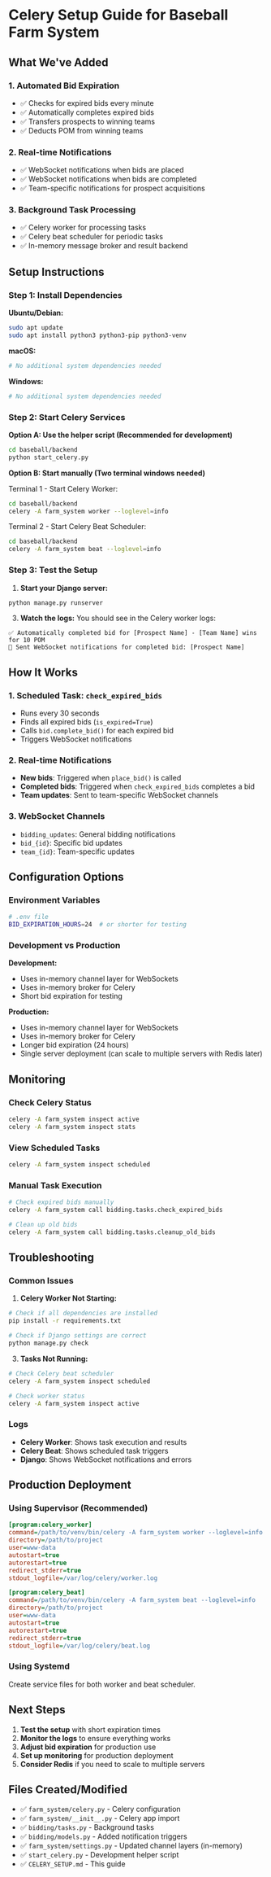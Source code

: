 # Celery Setup Guide for Baseball Farm System

## What We've Added

### 1. **Automated Bid Expiration**
- ✅ Checks for expired bids every minute
- ✅ Automatically completes expired bids
- ✅ Transfers prospects to winning teams
- ✅ Deducts POM from winning teams

### 2. **Real-time Notifications**
- ✅ WebSocket notifications when bids are placed
- ✅ WebSocket notifications when bids are completed
- ✅ Team-specific notifications for prospect acquisitions

### 3. **Background Task Processing**
- ✅ Celery worker for processing tasks
- ✅ Celery beat scheduler for periodic tasks
- ✅ In-memory message broker and result backend

## Setup Instructions

### Step 1: Install Dependencies

**Ubuntu/Debian:**
```bash
sudo apt update
sudo apt install python3 python3-pip python3-venv
```

**macOS:**
```bash
# No additional system dependencies needed
```

**Windows:**
```bash
# No additional system dependencies needed
```

### Step 2: Start Celery Services

**Option A: Use the helper script (Recommended for development)**
```bash
cd baseball/backend
python start_celery.py
```

**Option B: Start manually (Two terminal windows needed)**

Terminal 1 - Start Celery Worker:
```bash
cd baseball/backend
celery -A farm_system worker --loglevel=info
```

Terminal 2 - Start Celery Beat Scheduler:
```bash
cd baseball/backend
celery -A farm_system beat --loglevel=info
```

### Step 3: Test the Setup

1. **Start your Django server:**
```bash
python manage.py runserver
```

3. **Watch the logs:**
You should see in the Celery worker logs:
```
✅ Automatically completed bid for [Prospect Name] - [Team Name] wins for 10 POM
📢 Sent WebSocket notifications for completed bid: [Prospect Name]
```

## How It Works

### 1. **Scheduled Task: `check_expired_bids`**
- Runs every 30 seconds
- Finds all expired bids (`is_expired=True`)
- Calls `bid.complete_bid()` for each expired bid
- Triggers WebSocket notifications

### 2. **Real-time Notifications**
- **New bids**: Triggered when `place_bid()` is called
- **Completed bids**: Triggered when `check_expired_bids` completes a bid
- **Team updates**: Sent to team-specific WebSocket channels

### 3. **WebSocket Channels**
- `bidding_updates`: General bidding notifications
- `bid_{id}`: Specific bid updates
- `team_{id}`: Team-specific updates

## Configuration Options

### Environment Variables
```bash
# .env file
BID_EXPIRATION_HOURS=24  # or shorter for testing
```

### Development vs Production

**Development:**
- Uses in-memory channel layer for WebSockets
- Uses in-memory broker for Celery
- Short bid expiration for testing

**Production:**
- Uses in-memory channel layer for WebSockets
- Uses in-memory broker for Celery
- Longer bid expiration (24 hours)
- Single server deployment (can scale to multiple servers with Redis later)

## Monitoring

### Check Celery Status
```bash
celery -A farm_system inspect active
celery -A farm_system inspect stats
```

### View Scheduled Tasks
```bash
celery -A farm_system inspect scheduled
```

### Manual Task Execution
```bash
# Check expired bids manually
celery -A farm_system call bidding.tasks.check_expired_bids

# Clean up old bids
celery -A farm_system call bidding.tasks.cleanup_old_bids
```

## Troubleshooting

### Common Issues

1. **Celery Worker Not Starting:**
```bash
# Check if all dependencies are installed
pip install -r requirements.txt

# Check if Django settings are correct
python manage.py check
```

3. **Tasks Not Running:**
```bash
# Check Celery beat scheduler
celery -A farm_system inspect scheduled

# Check worker status
celery -A farm_system inspect active
```

### Logs
- **Celery Worker**: Shows task execution and results
- **Celery Beat**: Shows scheduled task triggers
- **Django**: Shows WebSocket notifications and errors

## Production Deployment

### Using Supervisor (Recommended)
```ini
[program:celery_worker]
command=/path/to/venv/bin/celery -A farm_system worker --loglevel=info
directory=/path/to/project
user=www-data
autostart=true
autorestart=true
redirect_stderr=true
stdout_logfile=/var/log/celery/worker.log

[program:celery_beat]
command=/path/to/venv/bin/celery -A farm_system beat --loglevel=info
directory=/path/to/project
user=www-data
autostart=true
autorestart=true
redirect_stderr=true
stdout_logfile=/var/log/celery/beat.log
```

### Using Systemd
Create service files for both worker and beat scheduler.

## Next Steps

1. **Test the setup** with short expiration times
2. **Monitor the logs** to ensure everything works
3. **Adjust bid expiration** for production use
4. **Set up monitoring** for production deployment
5. **Consider Redis** if you need to scale to multiple servers

## Files Created/Modified

- ✅ `farm_system/celery.py` - Celery configuration
- ✅ `farm_system/__init__.py` - Celery app import
- ✅ `bidding/tasks.py` - Background tasks
- ✅ `bidding/models.py` - Added notification triggers
- ✅ `farm_system/settings.py` - Updated channel layers (in-memory)
- ✅ `start_celery.py` - Development helper script
- ✅ `CELERY_SETUP.md` - This guide 